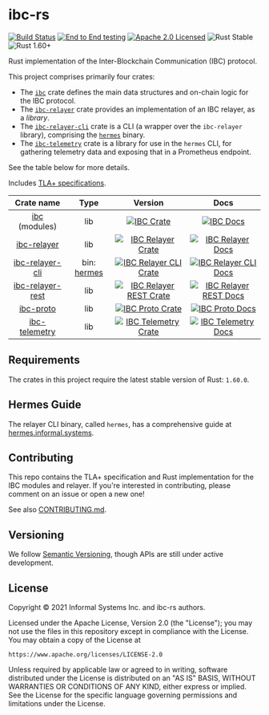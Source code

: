 # ibc-rs

[![Build Status][build-image]][build-link]
[![End to End testing][e2e-image]][e2e-link]
[![Apache 2.0 Licensed][license-image]][license-link]
![Rust Stable][rustc-image]
![Rust 1.60+][rustc-version]

Rust implementation of the Inter-Blockchain Communication (IBC) protocol.

This project comprises primarily four crates:

- The [`ibc`][ibc-crate-link] crate defines the main data structures and
  on-chain logic for the IBC protocol.
- The [`ibc-relayer`][relayer-crate-link] crate provides an implementation
  of an IBC relayer, as a _library_.
- The [`ibc-relayer-cli`][relayer-cli-crate-link] crate is a CLI (a wrapper
  over the `ibc-relayer` library), comprising the
  [`hermes`](https://hermes.informal.systems) binary.
- The [`ibc-telemetry`][ibc-telemetry-crate-link] crate is a library for use in the `hermes` CLI,
  for gathering telemetry data and exposing that in a Prometheus endpoint.

See the table below for more details.

Includes [TLA+ specifications](docs/spec).

| Crate name    |   Type   |     Version       | Docs   |
|:-------------:|:------:|:-------------:|:-----:|
| [ibc](./modules) (modules) | lib|  [![IBC Crate][ibc-crate-image]][ibc-crate-link] | [![IBC Docs][ibc-docs-image]][ibc-docs-link] |
| [ibc-relayer](./relayer)      | lib |  [![IBC Relayer Crate][relayer-crate-image]][relayer-crate-link]  | [![IBC Relayer Docs][relayer-docs-image]][relayer-docs-link] |
| [ibc-relayer-cli](./relayer-cli)  | bin: [hermes](relayer-cli/) |  [![IBC Relayer CLI Crate][relayer-cli-crate-image]][relayer-cli-crate-link]      |  [![IBC Relayer CLI Docs][relayer-cli-docs-image]][relayer-cli-docs-link] |
| [ibc-relayer-rest](./relayer-rest)  | lib |  [![IBC Relayer REST Crate][relayer-rest-crate-image]][relayer-rest-crate-link]      |  [![IBC Relayer REST Docs][relayer-rest-docs-image]][relayer-rest-docs-link] |
| [ibc-proto](./proto)  | lib |  [![IBC Proto Crate][ibc-proto-crate-image]][ibc-proto-crate-link]      |  [![IBC Proto Docs][ibc-proto-docs-image]][ibc-proto-docs-link] |
| [ibc-telemetry](./telemetry)  | lib |  [![IBC Telemetry Crate][ibc-telemetry-crate-image]][ibc-telemetry-crate-link]      |  [![IBC Telemetry Docs][ibc-telemetry-docs-image]][ibc-telemetry-docs-link] |


## Requirements

The crates in this project require the latest stable version of Rust: `1.60.0`.

## Hermes Guide

The relayer CLI binary, called `hermes`, has a comprehensive guide at
[hermes.informal.systems](http://hermes.informal.systems).

## Contributing

This repo contains the TLA+ specification and Rust implementation for the IBC
modules and relayer. If you're interested in contributing, please comment on an issue or open a new one!

See also [CONTRIBUTING.md](./CONTRIBUTING.md).

## Versioning

We follow [Semantic Versioning](https://semver.org/), though APIs are still
under active development.

## License

Copyright © 2021 Informal Systems Inc. and ibc-rs authors.

Licensed under the Apache License, Version 2.0 (the "License"); you may not use the files in this repository except in compliance with the License. You may obtain a copy of the License at

    https://www.apache.org/licenses/LICENSE-2.0

Unless required by applicable law or agreed to in writing, software distributed under the License is distributed on an "AS IS" BASIS, WITHOUT WARRANTIES OR CONDITIONS OF ANY KIND, either express or implied. See the License for the specific language governing permissions and limitations under the License.

[ibc-crate-image]: https://img.shields.io/crates/v/ibc.svg
[ibc-crate-link]: https://crates.io/crates/ibc
[ibc-docs-image]: https://docs.rs/ibc/badge.svg
[ibc-docs-link]: https://docs.rs/ibc/
[relayer-crate-image]: https://img.shields.io/crates/v/ibc-relayer.svg
[relayer-crate-link]: https://crates.io/crates/ibc-relayer
[relayer-docs-image]: https://docs.rs/ibc-relayer/badge.svg
[relayer-docs-link]: https://docs.rs/ibc-relayer/
[relayer-cli-crate-image]: https://img.shields.io/crates/v/ibc-relayer-cli.svg
[relayer-cli-crate-link]: https://crates.io/crates/ibc-relayer-cli
[relayer-cli-docs-image]: https://docs.rs/ibc-relayer-cli/badge.svg
[relayer-cli-docs-link]: https://docs.rs/ibc-relayer-cli/
[relayer-rest-crate-image]: https://img.shields.io/crates/v/ibc-relayer-rest.svg
[relayer-rest-crate-link]: https://crates.io/crates/ibc-relayer-rest
[relayer-rest-docs-image]: https://docs.rs/ibc-relayer-rest/badge.svg
[relayer-rest-docs-link]: https://docs.rs/ibc-relayer-rest/
[ibc-proto-crate-image]: https://img.shields.io/crates/v/ibc-proto.svg
[ibc-proto-crate-link]: https://crates.io/crates/ibc-proto
[ibc-proto-docs-image]: https://docs.rs/ibc-proto/badge.svg
[ibc-proto-docs-link]: https://docs.rs/ibc-proto/
[ibc-telemetry-crate-image]: https://img.shields.io/crates/v/ibc-telemetry.svg
[ibc-telemetry-crate-link]: https://crates.io/crates/ibc-telemetry
[ibc-telemetry-docs-image]: https://docs.rs/ibc-telemetry/badge.svg
[ibc-telemetry-docs-link]: https://docs.rs/ibc-telemetry/

[build-image]: https://github.com/informalsystems/ibc-rs/workflows/Rust/badge.svg
[build-link]: https://github.com/informalsystems/ibc-rs/actions?query=workflow%3ARust
[e2e-image]: https://github.com/informalsystems/ibc-rs/workflows/End%20to%20End%20testing/badge.svg
[e2e-link]: https://github.com/informalsystems/ibc-rs/actions?query=workflow%3A%22End+to+End+testing%22
[license-image]: https://img.shields.io/badge/license-Apache_2.0-blue.svg
[license-link]: https://github.com/informalsystems/ibc-rs/blob/master/LICENSE
[rustc-image]: https://img.shields.io/badge/rustc-stable-blue.svg
[rustc-version]: https://img.shields.io/badge/rustc-1.60+-blue.svg

